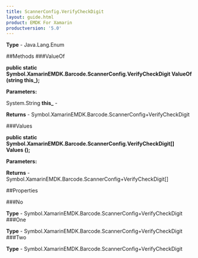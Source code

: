 ```yaml
---
title: ScannerConfig.VerifyCheckDigit
layout: guide.html
product: EMDK For Xamarin 
productversion: '5.0' 
---
```



**Type** - Java.Lang.Enum

##Methods
###ValueOf

**public static Symbol.XamarinEMDK.Barcode.ScannerConfig.VerifyCheckDigit ValueOf (string this_);**



**Parameters:**

System.String **this_**  - 

**Returns** - Symbol.XamarinEMDK.Barcode.ScannerConfig+VerifyCheckDigit

###Values

**public static Symbol.XamarinEMDK.Barcode.ScannerConfig.VerifyCheckDigit[] Values ();**



**Parameters:**

**Returns** - Symbol.XamarinEMDK.Barcode.ScannerConfig+VerifyCheckDigit[]

##Properties

###No


**Type** - Symbol.XamarinEMDK.Barcode.ScannerConfig+VerifyCheckDigit
###One


**Type** - Symbol.XamarinEMDK.Barcode.ScannerConfig+VerifyCheckDigit
###Two


**Type** - Symbol.XamarinEMDK.Barcode.ScannerConfig+VerifyCheckDigit
